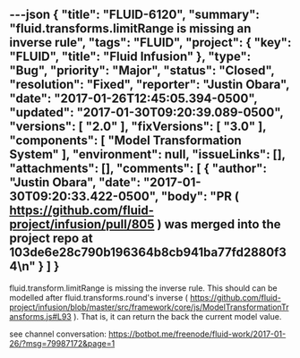 ---json
{
  "title": "FLUID-6120",
  "summary": "fluid.transforms.limitRange is missing an inverse rule",
  "tags": "FLUID",
  "project": {
    "key": "FLUID",
    "title": "Fluid Infusion"
  },
  "type": "Bug",
  "priority": "Major",
  "status": "Closed",
  "resolution": "Fixed",
  "reporter": "Justin Obara",
  "date": "2017-01-26T12:45:05.394-0500",
  "updated": "2017-01-30T09:20:39.089-0500",
  "versions": [
    "2.0"
  ],
  "fixVersions": [
    "3.0"
  ],
  "components": [
    "Model Transformation System"
  ],
  "environment": null,
  "issueLinks": [],
  "attachments": [],
  "comments": [
    {
      "author": "Justin Obara",
      "date": "2017-01-30T09:20:33.422-0500",
      "body": "PR ( <https://github.com/fluid-project/infusion/pull/805> ) was merged into the project repo at 103de6e28c790b196364b8cb941ba77fd2880f34\n"
    }
  ]
}
---
fluid.transform.limitRange is missing the inverse rule. This should can be modelled after fluid.transforms.round's inverse ( <https://github.com/fluid-project/infusion/blob/master/src/framework/core/js/ModelTransformationTransforms.js#L93> ). That is, it can return the back the current model value.

see channel conversation: <https://botbot.me/freenode/fluid-work/2017-01-26/?msg=79987172&page=1>

        